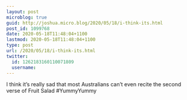```yaml
---
layout: post
microblog: true
guid: http://joshua.micro.blog/2020/05/18/i-think-its.html
post_id: 1099768
date: 2020-05-18T11:48:04+1100
lastmod: 2020-05-18T11:48:04+1100
type: post
url: /2020/05/18/i-think-its.html
twitter:
  id: 1262183160110071809
  username: 
---
```

I think it’s really sad that most Australians can’t even recite the second verse of Fruit Salad #YummyYummy
